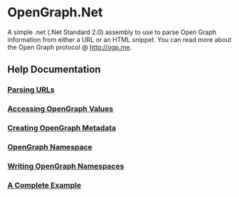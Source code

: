 # OpenGraph.Net

A simple .net (.Net Standard 2.0) assembly to use to parse Open Graph information from either a URL or an HTML snippet. You can read more about the Open Graph protocol @ http://ogp.me.

## Help Documentation
### [Parsing URLs](parsing-url.md)
### [Accessing OpenGraph Values](accessing-values.md)
### [Creating OpenGraph Metadata](creating-graph-data.md)
### [OpenGraph Namespace](parsing-namespaces.md)
### [Writing OpenGraph Namespaces](writing-namespaces.md)
### [A Complete Example](complete-example.md)